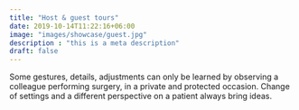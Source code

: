 ```yaml
---
title: "Host & guest tours"
date: 2019-10-14T11:22:16+06:00
image: "images/showcase/guest.jpg"
description : "this is a meta description"
draft: false
---
```


Some gestures, details, adjustments can only be learned by observing a colleague performing surgery, in a private and protected occasion. 
Change of settings and a different perspective on a patient always bring ideas.